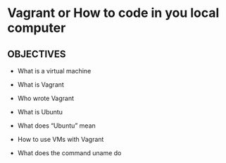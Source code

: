 # Vagrant or How to code in you local computer

## OBJECTIVES

* What is a virtual machine

* What is Vagrant

* Who wrote Vagrant

* What is Ubuntu

* What does “Ubuntu” mean

* How to use VMs with Vagrant

* What does the command uname do
